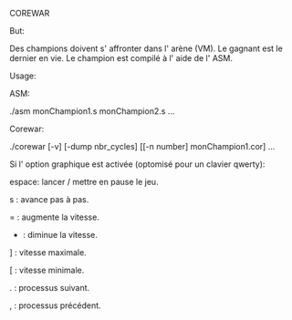 COREWAR

But:

Des champions doivent s' affronter dans l' arène (VM). Le gagnant est le dernier en vie.
Le champion est compilé à l' aide de l' ASM.

Usage:

ASM:

./asm monChampion1.s monChampion2.s ...

Corewar: 

./corewar [-v] [-dump nbr_cycles] [[-n number] monChampion1.cor] ...

Si l' option graphique est activée (optomisé pour un clavier qwerty):

espace: lancer / mettre en pause le jeu.

s : avance pas à pas.

= : augmente la vitesse.

- : diminue la vitesse.

] : vitesse maximale.

[ : vitesse minimale.

. : processus suivant.

, : processus précédent.
